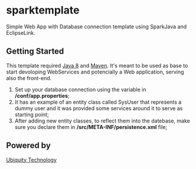 # sparktemplate

Simple Web App with Database connection template using SparkJava and EclipseLink. 

## Getting Started

This template required [Java 8](http://www.oracle.com/technetwork/java/javase/downloads/index.html) and [Maven](https://maven.apache.org/). It's meant to be used as base to start devoloping WebServices and potencially a Web application, serving also the front-end.

1. Set up your database connection using the variable in **/conf/app.properties**;
2. It has an example of an entity class called SysUser that represents a dummy user and it was provided some services around it to serve as starting point;
3. After adding new entity classes, to reflect them into the datebase, make sure you declare them in **/src/META-INF/persistence.xml** file;

## Powered by
[Ubiquity Technology](http://www.ubiquity.pt)
